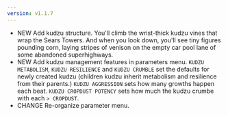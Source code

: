 ```yaml
---
version: v1.1.7
---
```

- <span class="badge badge-pill badge-success">NEW</span> Add kudzu structure. You'll climb the wrist-thick kudzu vines that wrap the Sears Towers. And when you look down, you'll see tiny figures pounding corn, laying stripes of venison on the empty car pool lane of some abandoned superhighways.
- <span class="badge badge-pill badge-success">NEW</span> Add kudzu management features in parameters menu. `KUDZU METABOLISM`, `KUDZU RESILIENCE` and `KUDZU CRUMBLE` set the defaults for newly created kudzu (children kudzu inherit metabolism and resilience from their parents.) `KUDZU AGGRESSION` sets how many growths happen each beat. `KUDZU CROPDUST POTENCY` sets how much the kudzu crumbe with each `> CROPDUST`.
- <span class="badge badge-pill badge-danger">CHANGE</span> Re-organize parameter menu.
